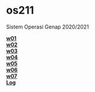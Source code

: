 # os211
Sistem Operasi Genap 2020/2021

[**w01**](https://fikriadidharma.github.io/os211/W01)<br/>
[**w02**](https://fikriadidharma.github.io/os211/W02)<br/>
[**w03**](https://fikriadidharma.github.io/os211/W03)<br/>
[**w04**](https://fikriadidharma.github.io/os211/W04)<br/>
[**w05**](https://fikriadidharma.github.io/os211/W05)<br/>
[**w06**](https://fikriadidharma.github.io/os211/W06)<br/>
[**w07**](https://fikriadidharma.github.io/os211/W07)<br/>
[**Log**](https://fikriadidharma.github.io/os211/TXT/mylog.txt)<br/>


